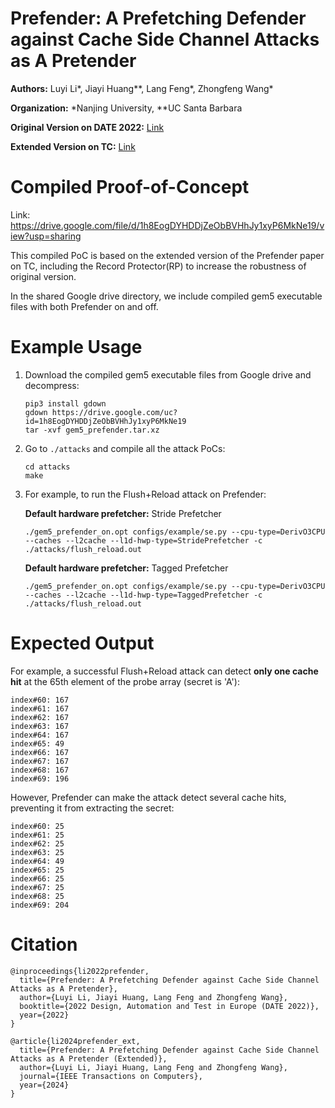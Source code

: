 # Prefender: A Prefetching Defender against Cache Side Channel Attacks as A Pretender
**Authors:** Luyi Li*, Jiayi Huang**, Lang Feng*, Zhongfeng Wang*

**Organization:** *Nanjing University, **UC Santa Barbara

**Original Version on DATE 2022:** [Link](https://ieeexplore.ieee.org/abstract/document/9774658)

**Extended Version on TC:** [Link](https://ieeexplore.ieee.org/abstract/document/10473217)


# Compiled Proof-of-Concept
Link: https://drive.google.com/file/d/1h8EogDYHDDjZeObBVHhJy1xyP6MkNe19/view?usp=sharing

This compiled PoC is based on the extended version of the Prefender paper on TC, including the Record Protector(RP) to increase the robustness of original version.

In the shared Google drive directory, we include compiled gem5 executable files with both Prefender on and off.

# Example Usage

1. Download the compiled gem5 executable files from Google drive and decompress:
    ```
    pip3 install gdown
    gdown https://drive.google.com/uc?id=1h8EogDYHDDjZeObBVHhJy1xyP6MkNe19
    tar -xvf gem5_prefender.tar.xz
    ```

2. Go to `./attacks` and compile all the attack PoCs:
    ```
    cd attacks
    make
    ```
3. For example, to run the Flush+Reload attack on Prefender:

    **Default hardware prefetcher:** Stride Prefetcher
    ```
    ./gem5_prefender_on.opt configs/example/se.py --cpu-type=DerivO3CPU --caches --l2cache --l1d-hwp-type=StridePrefetcher -c ./attacks/flush_reload.out
    ```
    
    **Default hardware prefetcher:** Tagged Prefetcher
    ```
    ./gem5_prefender_on.opt configs/example/se.py --cpu-type=DerivO3CPU --caches --l2cache --l1d-hwp-type=TaggedPrefetcher -c ./attacks/flush_reload.out
    ```

# Expected Output
For example, a successful Flush+Reload attack can detect **only one cache hit** at the 65th element of the probe array (secret is 'A'):
```
index#60: 167
index#61: 167
index#62: 167
index#63: 167
index#64: 167
index#65: 49
index#66: 167
index#67: 167
index#68: 167
index#69: 196
```

However, Prefender can make the attack detect several cache hits, preventing it from extracting the secret:
```
index#60: 25
index#61: 25
index#62: 25
index#63: 25
index#64: 49
index#65: 25
index#66: 25
index#67: 25
index#68: 25
index#69: 204
```

# Citation
```
@inproceedings{li2022prefender,
  title={Prefender: A Prefetching Defender against Cache Side Channel Attacks as A Pretender},
  author={Luyi Li, Jiayi Huang, Lang Feng and Zhongfeng Wang},
  booktitle={2022 Design, Automation and Test in Europe (DATE 2022)},
  year={2022}
}
```

```
@article{li2024prefender_ext,
  title={Prefender: A Prefetching Defender against Cache Side Channel Attacks as A Pretender (Extended)},
  author={Luyi Li, Jiayi Huang, Lang Feng and Zhongfeng Wang},
  journal={IEEE Transactions on Computers},
  year={2024}
}
```
